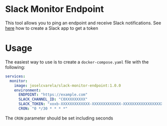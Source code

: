 # Slack Monitor Endpoint

This tool allows you to ping an endpoint and receive Slack notifications.
See [here](https://api.slack.com/tutorials/tracks/posting-messages-with-curl) how to create a Slack app to get a token

# Usage

The easiest way to use is to create a `docker-compose.yaml` file with the following:

```yaml
services:
  monitor:
    image: joselcvarela/slack-monitor-endpoint:1.0.0
    environment:
      ENDPOINT: "https://example.com"
      SLACK_CHANNEL_ID: "C0XXXXXXXXX"
      SLACK_TOKEN: "xoxb-XXXXXXXXXXXXX-XXXXXXXXXXXXX-XXXXXXXXXXXXXXXXXXXXXXXX"
      CRON: "0 */30 * * * *"
```

The `CRON` parameter should be set including seconds
